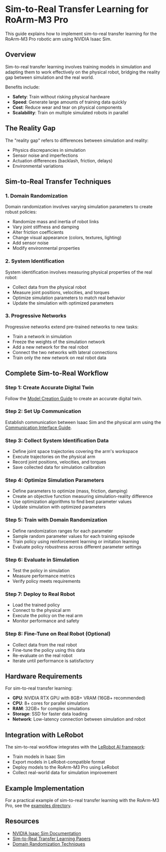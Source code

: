 # Sim-to-Real Transfer Learning for RoArm-M3 Pro

This guide explains how to implement sim-to-real transfer learning for the RoArm-M3 Pro robotic arm using NVIDIA Isaac Sim.

## Overview

Sim-to-real transfer learning involves training models in simulation and adapting them to work effectively on the physical robot, bridging the reality gap between simulation and the real world.

Benefits include:
- **Safety**: Train without risking physical hardware
- **Speed**: Generate large amounts of training data quickly
- **Cost**: Reduce wear and tear on physical components
- **Scalability**: Train on multiple simulated robots in parallel

## The Reality Gap

The "reality gap" refers to differences between simulation and reality:
- Physics discrepancies in simulation
- Sensor noise and imperfections
- Actuation differences (backlash, friction, delays)
- Environmental variations

## Sim-to-Real Transfer Techniques

### 1. Domain Randomization

Domain randomization involves varying simulation parameters to create robust policies:
- Randomize mass and inertia of robot links
- Vary joint stiffness and damping
- Alter friction coefficients
- Change visual appearance (colors, textures, lighting)
- Add sensor noise
- Modify environmental properties

### 2. System Identification

System identification involves measuring physical properties of the real robot:
- Collect data from the physical robot
- Measure joint positions, velocities, and torques
- Optimize simulation parameters to match real behavior
- Update the simulation with optimized parameters

### 3. Progressive Networks

Progressive networks extend pre-trained networks to new tasks:
- Train a network in simulation
- Freeze the weights of the simulation network
- Add a new network for the real robot
- Connect the two networks with lateral connections
- Train only the new network on real robot data

## Complete Sim-to-Real Workflow

### Step 1: Create Accurate Digital Twin
Follow the [Model Creation Guide](./model_creation.md) to create an accurate digital twin.

### Step 2: Set Up Communication
Establish communication between Isaac Sim and the physical arm using the [Communication Interface Guide](./communication.md).

### Step 3: Collect System Identification Data
- Define joint space trajectories covering the arm's workspace
- Execute trajectories on the physical arm
- Record joint positions, velocities, and torques
- Save collected data for simulation calibration

### Step 4: Optimize Simulation Parameters
- Define parameters to optimize (mass, friction, damping)
- Create an objective function measuring simulation-reality difference
- Use optimization algorithms to find best parameter values
- Update simulation with optimized parameters

### Step 5: Train with Domain Randomization
- Define randomization ranges for each parameter
- Sample random parameter values for each training episode
- Train policy using reinforcement learning or imitation learning
- Evaluate policy robustness across different parameter settings

### Step 6: Evaluate in Simulation
- Test the policy in simulation
- Measure performance metrics
- Verify policy meets requirements

### Step 7: Deploy to Real Robot
- Load the trained policy
- Connect to the physical arm
- Execute the policy on the real arm
- Monitor performance and safety

### Step 8: Fine-Tune on Real Robot (Optional)
- Collect data from the real robot
- Fine-tune the policy using this data
- Re-evaluate on the real robot
- Iterate until performance is satisfactory

## Hardware Requirements

For sim-to-real transfer learning:
- **GPU**: NVIDIA RTX GPU with 8GB+ VRAM (16GB+ recommended)
- **CPU**: 8+ cores for parallel simulation
- **RAM**: 32GB+ for complex simulations
- **Storage**: SSD for faster data loading
- **Network**: Low-latency connection between simulation and robot

## Integration with LeRobot

The sim-to-real workflow integrates with the [LeRobot AI framework](../../lerobot/README.md):
- Train models in Isaac Sim
- Export models in LeRobot-compatible format
- Deploy models to the RoArm-M3 Pro using LeRobot
- Collect real-world data for simulation improvement

## Example Implementation

For a practical example of sim-to-real transfer learning with the RoArm-M3 Pro, see the [examples directory](../examples/).

## Resources

- [NVIDIA Isaac Sim Documentation](https://docs.omniverse.nvidia.com/app_isaacsim/app_isaacsim/overview.html)
- [Sim-to-Real Transfer Learning Papers](https://paperswithcode.com/task/sim-to-real-transfer)
- [Domain Randomization Techniques](https://lilianweng.github.io/posts/2019-05-05-domain-randomization/)

